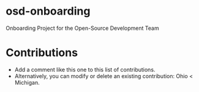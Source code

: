 # osd-onboarding
Onboarding Project for the Open-Source Development Team

# Contributions
- Add a comment like this one to this list of contributions.
- Alternatively, you can modify or delete an existing contribution: Ohio < Michigan.
